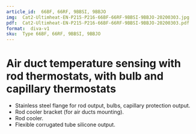 ```yaml
---
article_id:  66BF, 66RF, 9BBSI, 9BBJO
img:  Cat2-Ultimheat-EN-P215-P216-66BF-66RF-9BBSI-9BBJO-20200303.jpg
pdf:  Cat2-Ultimheat-EN-P215-P216-66BF-66RF-9BBSI-9BBJO-20200303.pdf
format:  diva-v1
sku:  Type 66BF, 66RF, 9BBSI, 9BBJO
---
```


# Air duct temperature sensing with rod thermostats, with bulb and capillary thermostats

- Stainless steel flange for rod output, bulbs, capillary protection output.  
- Rod cooler bracket (for air ducts mounting).  
- Rod cooler.  
- Flexible corrugated tube silicone output.  

